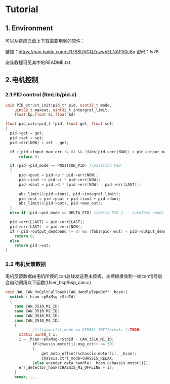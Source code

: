 # Tutorial
## 1. Environment
可以从百度云盘上下载需要用到的软件：

链接：https://pan.baidu.com/s/17SSUVGQZozwbELNAPX0c8g 密码：lv78

安装教程可见其中的README.txt

## 2.电机控制
### 2.1 PID control (RmLib/pid.c)

``` c
void PID_struct_init(pid_t* pid, uint32_t mode,
    uint32_t maxout, uint32_t intergral_limit,
    float kp,float ki,float kd)

float pid_calc(pid_t *pid, float get, float set)
{
  pid->get = get;
  pid->set = set;
  pid->err[NOW] = set - get;

  if ((pid->input_max_err != 0) && (fabs(pid->err[NOW]) > pid->input_max_err))
      return 0;

  if (pid->pid_mode == POSITION_PID) //position PID
  {
      pid->pout = pid->p * pid->err[NOW];
      pid->iout += pid->i * pid->err[NOW];
      pid->dout = pid->d * (pid->err[NOW] - pid->err[LAST]);
    
      abs_limit(&(pid->iout), pid->integral_limit);
      pid->out = pid->pout + pid->iout + pid->dout;
      abs_limit(&(pid->out), pid->max_out);
  }
  else if (pid->pid_mode == DELTA_PID) //delta PID {... (useless code) }

  pid->err[LLAST] = pid->err[LAST];
  pid->err[LAST]  = pid->err[NOW];
  if ((pid->output_deadband != 0) && (fabs(pid->out) < pid->output_deadband))
    return 0;
  else
    return pid->out;
}

```

### 2.2 电机反馈数据
电机反馈数据由电机所接的can总线发送至主控板，主控板接收到一帧can信号后会自动调用以下函数(User_bsp/bsp_can.c)
``` c
void HAL_CAN_RxCpltCallback(CAN_HandleTypeDef* _hcan){
  switch (_hcan->pRxMsg->StdId)
  {
    case CAN_3510_M1_ID:
    case CAN_3510_M2_ID:
    case CAN_3510_M3_ID:
    case CAN_3510_M4_ID:
    {
			//if(gim.ctrl_mode == GIMBAL_INIT)break; //TODO
      static uint8_t i;
      i = _hcan->pRxMsg->StdId - CAN_3510_M1_ID;
			if(chassis.motor[i].msg_cnt++ <= 50)
			{
				get_moto_offset(&chassis.motor[i], _hcan);
				chassis.ctrl_mode=CHASSIS_RELAX;
			}else encoder_data_handle( _hcan,&chassis.motor[i]);
      err_detector_hook(CHASSIS_M1_OFFLINE + i);
    }
    break; ... 
```
